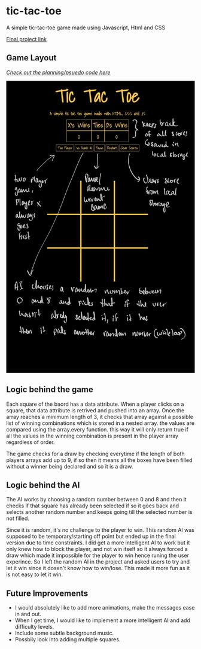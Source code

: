 # tic-tac-toe
A simple tic-tac-toe game made using Javascript, Html and CSS

[Final project link](https://keypuncheralwin.github.io/tic-tac-toe/)

## Game Layout
<em>[Check out the planning/psuedo code here](./images/Plan.pdf)</em>

![Outline](./images/gameLayout.png)


## Logic behind the game
Each square of the baord has a data attribute. When a player clicks on a square, that data attribute is retrived and pushed into an array. Once the array reaches a minimum length of 3, it checks that array against a possible list of winning combinations which is stored in a nested array. the values are compared using the array.every function. this way it will only return true if all the values in the winning combination is present in the player array regardless of order.

The game checks for a draw by checking everytime if the length of both players arrays add up to 9, if so then it means all the boxes have been filled without a winner being declared and so it is a draw.

## Logic behind the AI
The AI works by choosing a random number between 0 and 8 and then it checks if that square has already been selected if so it goes back and selects another random number and keeps going till the selected number is not filled.

Since it is random, it's no challenge to the player to win. This random AI was supposed to be temporary/starting off point but ended up in the final version due to time constraints. I did get a more intelligent AI to work but it only knew how to block the player, and not win itself so it always forced a draw which made it impossible for the player to win hence runing the user experince. So I left the random AI in the project and asked users to try and let it win since it dosen't know how to win/lose. This made it more fun as it is not easy to let it win.

## Future Improvements
- I would absolutely like to add more animations, make the messages ease in and out.
- When I get time, I would like to implement a more intelligent AI and add difficulty levels. 
- Include some subtle background music.
- Possbily look into adding multiple squares.

